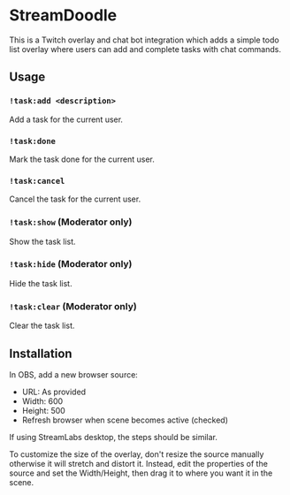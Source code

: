 # StreamDoodle

This is a Twitch overlay and chat bot integration which adds a simple todo list overlay where users can add and complete tasks with chat commands.

## Usage

### `!task:add <description>`

Add a task for the current user.

### `!task:done`

Mark the task done for the current user.

### `!task:cancel`

Cancel the task for the current user.

### `!task:show` (Moderator only)

Show the task list.

### `!task:hide` (Moderator only)

Hide the task list.

### `!task:clear` (Moderator only)

Clear the task list.

## Installation

In OBS, add a new browser source:

* URL: As provided
* Width: 600
* Height: 500
* Refresh browser when scene becomes active (checked)

If using StreamLabs desktop, the steps should be similar.

To customize the size of the overlay, don't resize the source manually otherwise it will stretch and distort it. Instead, edit the properties of the source and set the Width/Height, then drag it to where you want it in the scene.
